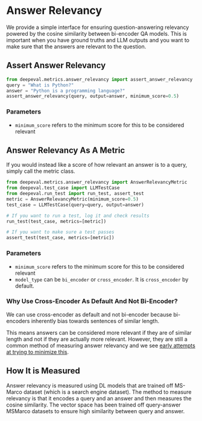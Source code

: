 # Answer Relevancy

We provide a simple interface for ensuring question-answering relevancy powered by the cosine similarity between bi-encoder QA models. This is important when you have ground truths and LLM outputs and you want to make sure that the answers are relevant to the question.

## Assert Answer Relevancy

```python
from deepeval.metrics.answer_relevancy import assert_answer_relevancy
query = "What is Python?"
answer = "Python is a programming language?"
assert_answer_relevancy(query, output=answer, minimum_score=0.5)
```

### Parameters

- `minimum_score` refers to the minimum score for this to be considered relevant

## Answer Relevancy As A Metric

If you would instead like a score of how relevant an answer is to a query, simply call the metric class.

```python
from deepeval.metrics.answer_relevancy import AnswerRelevancyMetric
from deepeval.test_case import LLMTestCase
from deepeval.run_test import run_test, assert_test
metric = AnswerRelevancyMetric(minimum_score=0.5)
test_case = LLMTestCase(query=query, output=answer)

# If you want to run a test, log it and check results
run_test(test_case, metrics=[metric])

# If you want to make sure a test passes
assert_test(test_case, metrics=[metric])
```

### Parameters

- `minimum_score` refers to the minimum score for this to be considered relevant
- `model_type` can be `bi_encoder` or `cross_encoder`. It is `cross_encoder` by default.

### Why Use Cross-Encoder As Default And Not Bi-Encoder?

We can use cross-encoder as default and not bi-encoder because bi-encoders inherently bias towards sentences of similar length. 

This means answers can be considered more relevant if they are of similar length and not if they are actually more relevant. However, they are still a common method of measuring answer relevancy and we see [early attempts at trying to minimize this](https://www.sbert.net/examples/applications/semantic-search/README.html#symmetric-vs-asymmetric-semantic-search).

## How It is Measured

Answer relevancy is measured using DL models that are trained off MS-Marco dataset (which is a search engine dataset). The method to measure relevancy is that it encodes a query and an answer and then measures the cosine similarity. The vector space has been trained off query-answer MSMarco datasets to ensure high similarity between query and answer.
